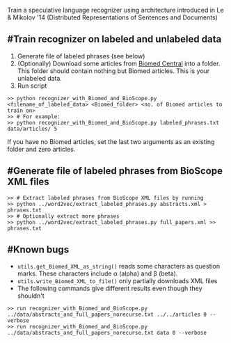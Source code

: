 Train a speculative language recognizer using architecture introduced in Le &
Mikolov '14 (Distributed Representations of Sentences and Documents)

#Train recognizer on labeled and unlabeled data
---

1. Generate file of labeled phrases (see below)
2. (Optionally) Download some articles from [Biomed Central](http://www.biomedcentral.com/about/datamining) into a folder. This folder should contain nothing but Biomed articles. This is your unlabeled data.
3. Run script
    
<b></b>

    >> python recognizer_with_Biomed_and_BioScope.py <filename_of_labeled_data> <Biomed_folder> <no. of Biomed articles to train on>
    >> # For example:
    >> python recognizer_with_Biomed_and_BioScope.py labeled_phrases.txt data/articles/ 5


If you have no Biomed articles, set the last two arguments as an existing folder and zero articles.

#Generate file of labeled phrases from BioScope XML files
---
    >> # Extract labeled phrases from BioScope XML files by running
    >> python ../word2vec/extract_labeled_phrases.py abstracts.xml > phrases.txt
    >> # Optionally extract more phrases
    >> python ../word2vec/extract_labeled_phrases.py full_papers.xml >> phrases.txt


#Known bugs
---
* `utils.get_Biomed_XML_as_string()` reads some characters as question marks.
  These characters include &#945; (alpha) and &#946; (beta).
* `utils.write_Biomed_XML_to_file()` only partially downloads XML files
* The following commands give different results even though they shouldn't

<b></b>

    >> run recognizer_with_Biomed_and_BioScope.py ../data/abstracts_and_full_papers_norecurse.txt ../../articles 0 --verbose
    >> run recognizer_with_Biomed_and_BioScope.py ../data/abstracts_and_full_papers_norecurse.txt data 0 --verbose
